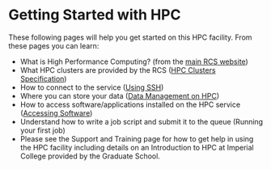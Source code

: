 # Getting Started with HPC

These following pages will help you get started on this HPC facility. From these pages you can learn:

* What is High Performance Computing? (from the [main RCS website](https://www.imperial.ac.uk/admin-services/ict/self-service/research-support/rcs/))
* What HPC clusters are provided by the RCS ([HPC Clusters Specification](../cluster-specification.md))
* How to connect to the service ([Using SSH](using-ssh.md))
* Where you can store your data ([Data Management on HPC](data-management-on-hpc.md))
* How to access software/applications installed on the HPC service ([Accessing Software](accessing-software.md))
* Understand how to write a job script and submit it to the queue (Running your first job)
* Please see the Support and Training page for how to get help in using the HPC facility including details on an Introduction to HPC at Imperial College provided by the Graduate School.
